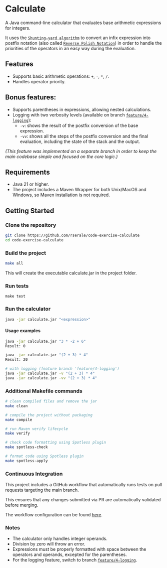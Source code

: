 # Calculate

A Java command-line calculator that evaluates base arithmetic expressions for integers.

It uses the [`Shunting-yard algorithm`](https://en.wikipedia.org/wiki/Shunting_yard_algorithm) to convert an infix expression into postfix notation (also called [`Reverse Polish Notation`](https://en.wikipedia.org/wiki/Reverse_Polish_notation)) in order to handle the priorities of the operators in an easy way during the evaluation.

## Features

- Supports basic arithmetic operations: `+`, `-`, `*`, `/`.
- Handles operator priority.

## Bonus features:
- Supports parentheses in expressions, allowing nested calculations.
- Logging with two verbosity levels (available on branch [`feature/4-logging`](https://github.com/rserale/code-exercise-calculate/tree/feature/4-logging)):
  - `-v`: shows the result of the postfix conversion of the base expression.
  - `-vv`: shows all the steps of the postfix conversion and the final evaluation, including the state of the stack and the output.

*(This feature was implemented on a separate branch in order to keep the main codebase simple and focused on the core logic.)*

## Requirements

- Java 21 or higher.
- The project includes a Maven Wrapper for both Unix/MacOS and Windows, so Maven installation is not required.

## Getting Started

### Clone the repository

```bash
git clone https://github.com/rserale/code-exercise-calculate
cd code-exercise-calculate
```

### Build the project

```bash
make all
```
This will create the executable calculate.jar in the project folder.

### Run tests

```
make test
```

### Run the calculator

```bash
java -jar calculate.jar "<expression>"
```

#### Usage examples

```bash
java -jar calculate.jar "3 * -2 + 6"
Result: 0

java -jar calculate.jar "(2 + 3) * 4"
Result: 20

# with logging (feature branch 'feature/4-logging')
java -jar calculate.jar -v "(2 + 3) * 4"
java -jar calculate.jar -vv "(2 + 3) * 4"
```

### Additional Makefile commands
```bash
# clean compiled files and remove the jar
make clean

# compile the project without packaging
make compile

# run Maven verify lifecycle
make verify

# check code formatting using Spotless plugin
make spotless-check

# format code using Spotless plugin
make spotless-apply
```

### Continuous Integration

This project includes a GitHub workflow that automatically runs tests on pull requests targeting the main branch.

This ensures that any changes submitted via PR are automatically validated before merging.

The workflow configuration can be found [here](https://github.com/rserale/code-exercise-calculate/blob/main/.github/workflows/tests_validation.yml).

### Notes

- The calculator only handles integer operands.
- Division by zero will throw an error.
- Expressions must be properly formatted with space between the operators and operands, excepted for the parentheses.
- For the logging feature, switch to branch [`feature/4-logging`](https://github.com/rserale/code-exercise-calculate/tree/feature/4-logging).
